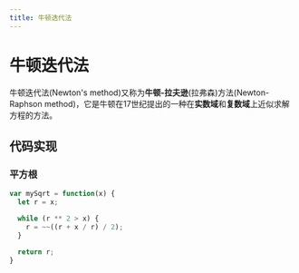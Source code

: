 ```yaml
---
title: 牛顿迭代法
---
```


# 牛顿迭代法

牛顿迭代法(Newton's method)又称为**牛顿-拉夫逊**(拉弗森)方法(Newton-Raphson method)，它是牛顿在17世纪提出的一种在**实数域**和**复数域**上近似求解方程的方法。

## 代码实现

### 平方根

```js
var mySqrt = function(x) {
  let r = x;

  while (r ** 2 > x) {
    r = ~~((r + x / r) / 2);
  }

  return r;
}
```